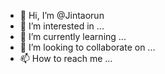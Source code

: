 - 👋 Hi, I’m @Jintaorun
- 👀 I’m interested in ...
- 🌱 I’m currently learning ...
- 💞️ I’m looking to collaborate on ...
- 📫 How to reach me ...

<!---
Jintaorun/Jintaorun is a ✨ special ✨ repository because its `README.md` (this file) appears on your GitHub profile.
You can click the Preview link to take a look at your changes.
--->
